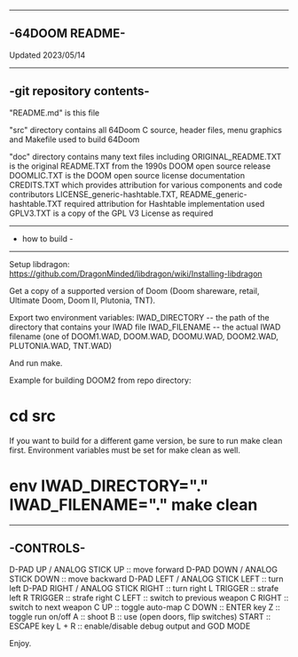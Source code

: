 ---------------
-64DOOM README-
---------------


Updated 2023/05/14


-------------------------
-git repository contents-
-------------------------

"README.md" is this file

"src" directory contains all 64Doom C source, header files, menu graphics and Makefile used to build 64Doom

"doc" directory contains many text files including
  ORIGINAL_README.TXT is the original README.TXT from the 1990s DOOM open source release
  DOOMLIC.TXT is the DOOM open source license documentation
  CREDITS.TXT which provides attribution for various components and code contributors
  LICENSE_generic-hashtable.TXT, README_generic-hashtable.TXT required attribution for Hashtable implementation used
  GPLV3.TXT is a copy of the GPL V3 License as required


----------------
- how to build -
----------------
Setup libdragon: https://github.com/DragonMinded/libdragon/wiki/Installing-libdragon

Get a copy of a supported version of Doom (Doom shareware, retail, Ultimate Doom, Doom II, Plutonia, TNT).

Export two environment variables:
IWAD_DIRECTORY -- the path of the directory that contains your IWAD file
IWAD_FILENAME -- the actual IWAD filename (one of DOOM1.WAD, DOOM.WAD, DOOMU.WAD, DOOM2.WAD, PLUTONIA.WAD, TNT.WAD)

And run make.

Example for building DOOM2 from repo directory:
# cd src

If you want to build for a different game version, be sure to run make clean first. Environment variables must be set for make clean as well.
# env IWAD_DIRECTORY="." IWAD_FILENAME="." make clean


----------
-CONTROLS-
----------

D-PAD UP / ANALOG STICK UP :: move forward
D-PAD DOWN / ANALOG STICK DOWN :: move backward
D-PAD LEFT / ANALOG STICK LEFT :: turn left
D-PAD RIGHT / ANALOG STICK RIGHT :: turn right
L TRIGGER :: strafe left
R TRIGGER :: strafe right
C LEFT :: switch to previous weapon
C RIGHT :: switch to next weapon
C UP :: toggle auto-map
C DOWN :: ENTER key
Z :: toggle run on/off
A :: shoot
B :: use (open doors, flip switches)
START :: ESCAPE key
L + R :: enable/disable debug output and GOD MODE

Enjoy.
